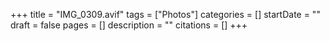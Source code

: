 +++
title = "IMG_0309.avif"
tags = ["Photos"]
categories = []
startDate = ""
draft = false
pages = []
description = ""
citations = []
+++
